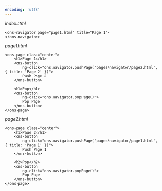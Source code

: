```yaml
---
encoding: 'utf8'
---
```


*index.html*

    <ons-navigator page="page1.html" title="Page 1">
    </ons-navigator>


*page1.html*

    <ons-page class="center">
        <h1>Page 1</h1>
        <ons-button 
            ng-click="ons.navigator.pushPage('pages/navigator/page2.html', { title: 'Page 2' })">
            Push Page 2
        </ons-button>

        <h1>Pop</h1>
        <ons-button 
            ng-click="ons.navigator.popPage()">
            Pop Page
        </ons-button>
    </ons-page>


*page2.html*

    <ons-page class="center">
        <h1>Page 2</h1>
        <ons-button 
            ng-click="ons.navigator.pushPage('pages/navigator/page1.html', { title: 'Page 1' })">
            Push Page 1
        </ons-button>
        
        <h2>Pop</h2>
        <ons-button 
            ng-click="ons.navigator.popPage()">
            Pop Page
        </ons-button>
    </ons-page>